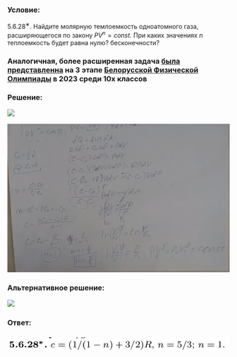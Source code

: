 ###  Условие: 

$5.6.28^{∗}.$ Найдите молярную темлоемкость одноатомного газа, расширяющегося по закону $P V^n = const$. При каких значениях $n$ теплоемкость будет равна нулю? бесконечности? 

###  Аналогичная, более расширенная задача [была представленна](BelPhO.pdf) на 3 этапе [Белорусской Физической Олимпиады](https://belphol.github.io/) в 2023 среди 10х классов 

###  Решение: 

![](https://www.youtube.com/embed/1yFafyyJfQI) 

![|1602x1068, 67%](../../img/5.6.28/01.png) 

###  Альтернативное решение: 

![](https://www.youtube.com/embed/PcZECSECvEE) 

###  Ответ: 

### 

![|830x54, 67%](../../img/5.6.28/ans.png) 

